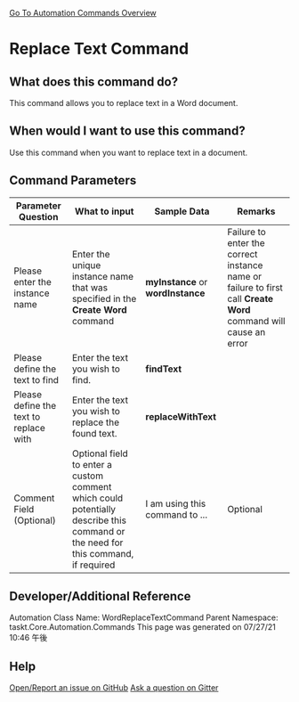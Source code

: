 <!--TITLE: Replace Text Command -->
<!-- SUBTITLE: a command in the Word Commands group. -->
[Go To Automation Commands Overview](/automation-commands.md)


# Replace Text Command


## What does this command do?
This command allows you to replace text in a Word document.


## When would I want to use this command?
Use this command when you want to replace text in a document.


## Command Parameters
| Parameter Question   	| What to input  	|  Sample Data 	| Remarks  	|
| ---                    | ---               | ---           | ---       |
|Please enter the instance name|Enter the unique instance name that was specified in the **Create Word** command|**myInstance** or **wordInstance**|Failure to enter the correct instance name or failure to first call **Create Word** command will cause an error|
|Please define the text to find|Enter the text you wish to find.|**findText**||
|Please define the text to replace with|Enter the text you wish to replace the found text.|**replaceWithText**||
|Comment Field (Optional)|Optional field to enter a custom comment which could potentially describe this command or the need for this command, if required|I am using this command to ...|Optional|


## Developer/Additional Reference
Automation Class Name: WordReplaceTextCommand
Parent Namespace: taskt.Core.Automation.Commands
This page was generated on 07/27/21 10:46 午後


## Help
[Open/Report an issue on GitHub](https://github.com/saucepleez/taskt/issues/new)
[Ask a question on Gitter](https://gitter.im/taskt-rpa/Lobby)
